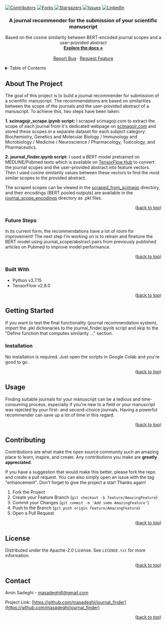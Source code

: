 <!-- Improved compatibility of back to top link: See: https://github.com/othneildrew/Best-README-Template/pull/73 -->
<a name="readme-top"></a>
<!--
*** Thanks for checking out the Best-README-Template. If you have a suggestion
*** that would make this better, please fork the repo and create a pull request
*** or simply open an issue with the tag "enhancement".
*** Don't forget to give the project a star!
*** Thanks again! Now go create something AMAZING! :D
-->



<!-- PROJECT SHIELDS -->
<!--
*** I'm using markdown "reference style" links for readability.
*** Reference links are enclosed in brackets [ ] instead of parentheses ( ).
*** See the bottom of this document for the declaration of the reference variables
*** for contributors-url, forks-url, etc. This is an optional, concise syntax you may use.
*** https://www.markdownguide.org/basic-syntax/#reference-style-links
-->
[![Contributors][contributors-shield]][contributors-url]
[![Forks][forks-shield]][forks-url]
[![Stargazers][stars-shield]][stars-url]
[![Issues][issues-shield]][issues-url]
[![LinkedIn][linkedin-shield]][linkedin-url]


<h3 align="center">A journal recommender for the submission of your scientific manuscript</h3>

  <p align="center">
    Based on the cosine similarity between BERT-encoded journal scopes and a user-provided abstract
    <br />
    <a href="https://github.com/masadeghi/journal_finder"><strong>Explore the docs »</strong></a>
    <br />
    <br />
    <a href="https://github.com/masadeghi/journal_finder/issues">Report Bug</a>
    ·
    <a href="https://github.com/masadeghi/journal_finder/issues">Request Feature</a>
  </p>
</div>



<!-- TABLE OF CONTENTS -->
<details>
  <summary>Table of Contents</summary>
  <ol>
    <li>
      <a href="#about-the-project">About The Project</a>
      <ul>
        <li><a href="#future-steps">Future Steps</a></li>
      </ul>
      <ul>
        <li><a href="#built-with">Built With</a></li>
      </ul>
    </li>
    <li>
      <a href="#getting-started">Getting Started</a>
      <ul>
        <li><a href="#installation">Installation</a></li>
      </ul>
    </li>
    <li><a href="#usage">Usage</a></li>
    <li><a href="#contributing">Contributing</a></li>
    <li><a href="#license">License</a></li>
    <li><a href="#contact">Contact</a></li>
  </ol>
</details>



<!-- ABOUT THE PROJECT -->
## About The Project

The goal of this project is to build a journal recommender for submission of a scientific manuscript. The recommendations are based on similarities between the scope of the journals and the user-provided abstract of a manuscript. To achieve this, two steps have been taken:

**1. scimagojr_scrape.ipynb script:** I scraped scimagojr.com to extract the scope of each journal from it's dedicated webpage on [scimagojr.com](https://www.scimagojr.com/journalrank.php) and stored these scopes in a separate dataset for each subject category: Biochemistry, Genetics and Molecular Biology / Immunology and Microbiology / Medicine / Neuroscience / Pharmacology, Toxicology, and Pharmaceutics.  

**2. journal_finder.ipynb script:** I used a BERT model pretrained on MEDLINE/Pubmed texts which is available on [TensorFlow Hub](https://tfhub.dev/google/experts/bert/pubmed/2) to convert the journal scopes and the user-provided abstract into feature vectors. Then I used cosine similarity values between these vectors to find the most similar scopes
  to the provided abstract.

The scraped scopes can be viewed in the [scraped_from_scimago](https://github.com/masadeghi/journal_finder/tree/main/scraped_from_scimago) directory, and their encodings (BERT pooled outputs) are available in the [journal_scope_encodings](https://github.com/masadeghi/journal_finder/tree/main/journal_scope_encodings) directory as .pkl files.

<p align="right">(<a href="#readme-top">back to top</a>)</p>


### Future Steps
In its current form, the recommendations have a lot of room for improvement! The next step I'm working on is to retrain and finetune the BERT model using journal_scope/abstract pairs from previously published articles on Pubmed to improve model performance.

<p align="right">(<a href="#readme-top">back to top</a>)</p>


### Built With

* Python v3.7.15
* TensorFlow v2.8.0

<p align="right">(<a href="#readme-top">back to top</a>)</p>



<!-- GETTING STARTED -->
## Getting Started

If you want to test the final functionality (journal recommendation system), import the .pkl dictionaries to the journal_finder.ipynb script and skip to the
"Define function that computes similarity ..." section.

### Installation

No installation is required. Just open the scripts in Google Colab and you're good to go.

<p align="right">(<a href="#readme-top">back to top</a>)</p>



<!-- USAGE EXAMPLES -->
## Usage

Finding suitable journals for your manuscript can be a tedious and time-consuming process, especially if you're new to a field or your manuscript was rejected by your first- and second-choice journals. Having a powerful recommender can save up a lot of time in this regard.

<p align="right">(<a href="#readme-top">back to top</a>)</p>



<!-- CONTRIBUTING -->
## Contributing

Contributions are what make the open source community such an amazing place to learn, inspire, and create. Any contributions you make are **greatly appreciated**.

If you have a suggestion that would make this better, please fork the repo and create a pull request. You can also simply open an issue with the tag "enhancement".
Don't forget to give the project a star! Thanks again!

1. Fork the Project
2. Create your Feature Branch (`git checkout -b feature/AmazingFeature`)
3. Commit your Changes (`git commit -m 'Add some AmazingFeature'`)
4. Push to the Branch (`git push origin feature/AmazingFeature`)
5. Open a Pull Request

<p align="right">(<a href="#readme-top">back to top</a>)</p>



<!-- LICENSE -->
## License

Distributed under the Apache-2.0 License. See `LICENSE.txt` for more information.

<p align="right">(<a href="#readme-top">back to top</a>)</p>



<!-- CONTACT -->
## Contact

Amin Sadeghi - masadeghi6@gmail.com

Project Link: [https://github.com/masadeghi/journal_finder](https://github.com/masadeghi/journal_finder)

<p align="right">(<a href="#readme-top">back to top</a>)</p>



<!-- MARKDOWN LINKS & IMAGES -->
<!-- https://www.markdownguide.org/basic-syntax/#reference-style-links -->
[contributors-shield]: https://img.shields.io/github/contributors/masadeghi/journal_finder.svg?style=for-the-badge
[contributors-url]: https://github.com/masadeghi/journal_finder/graphs/contributors
[forks-shield]: https://img.shields.io/github/forks/masadeghi/journal_finder.svg?style=for-the-badge
[forks-url]: https://github.com/masadeghi/journal_finder/network/members
[stars-shield]: https://img.shields.io/github/stars/masadeghi/journal_finder.svg?style=for-the-badge
[stars-url]: https://github.com/masadeghi/repo_name/stargazers
[issues-shield]: https://img.shields.io/github/issues/masadeghi/journal_finder.svg?style=for-the-badge
[issues-url]: https://github.com/masadeghi/journal_finder/issues
[license-shield]: https://img.shields.io/github/license/masadeghi/journal_finder.svg?style=for-the-badge
[license-url]: https://github.com/masadeghi/journal_finder/blob/master/LICENSE.txt
[linkedin-shield]: https://img.shields.io/badge/-LinkedIn-black.svg?style=for-the-badge&logo=linkedin&colorB=555
[linkedin-url]: https://www.linkedin.com/in/mohammad-amin-sadeghi-md/
